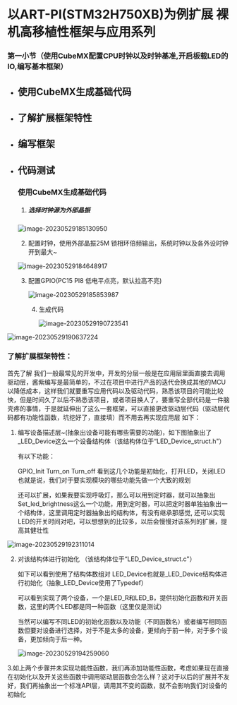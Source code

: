# 以ART-PI(STM32H750XB)为例扩展  裸机高移植性框架与应用系列



### 第一小节（使用CubeMX配置CPU时钟以及时钟基准,开启板载LED的IO,编写基本框架）



- ## 使用CubeMX生成基础代码

- ## 了解扩展框架特性

- ## 编写框架

- ## 代码测试

  

  

  

  ### 使用CubeMX生成基础代码

  1. ##### 选择时钟源为外部晶振

  ![image-20230529185130950](C:\Users\何德江\AppData\Roaming\Typora\typora-user-images\image-20230529185130950.png)

  

  2. 配置时钟，使用外部晶振25M  锁相环倍频输出，系统时钟以及各外设时钟开到最大~

  ![image-20230529184648917](C:\Users\何德江\AppData\Roaming\Typora\typora-user-images\image-20230529184648917.png)

  

  3. 配置GPIO(PC15    PI8  低电平点亮，默认拉高不亮)

     ![image-20230529185853987](C:\Users\何德江\AppData\Roaming\Typora\typora-user-images\image-20230529185853987.png)

     4. 生成代码

        ![image-20230529190723541](C:\Users\何德江\AppData\Roaming\Typora\typora-user-images\image-20230529190723541.png)

     

![image-20230529190637224](C:\Users\何德江\AppData\Roaming\Typora\typora-user-images\image-20230529190637224.png)





### 了解扩展框架特性：

首先了解 我们一般最常见的开发中，开发的分层一般是在应用层里面直接去调用驱动层，酱紫编写是最简单的，不过在项目中进行产品的迭代会换成其他的MCU以降低成本，这样我们就要重写应用代码以及驱动代码，熟悉该项目的可能比较快，但是时间久了以后不熟悉该项目，或者项目换人了，要重写全部代码是一件脑壳疼的事情，于是就延伸出了这么一套框架，可以直接更改驱动层代码（驱动层代码都有功能性函数，坑挖好了，直接填）而不用去再实现应用层    如下：



1. 编写设备描述层~(抽象出设备可能有哪些需要的功能)，如下图抽象出了_LED_Device这么一个设备结构体（该结构体位于“LED_Device_struct.h"）

   有以下功能：

   GPIO_Init     Turn_on    Turn_off     看到这几个功能是初始化，打开LED，关闭LED   也就是说，我们对于要实现模块的哪些功能先做一个大致的规划

   还可以扩展，如果我要实现呼吸灯，那么可以用到定时器，就可以抽象出 Set_led_brightness这么一个功能，用到定时器，可以把定时器单独抽象出一个结构体，这里调用定时器抽象出的结构体，有没有继承那感觉, 还可以实现LED的开关时间对吧，可以想想到的比较多，以后会慢慢对该系列的扩展，提高其健壮性

   

![image-20230529192311014](C:\Users\何德江\AppData\Roaming\Typora\typora-user-images\image-20230529192311014.png)

2. 对该结构体进行初始化 （该结构体位于“LED_Device_struct.c"）

   如下可以看到使用了结构体数组对  LED_Device也就是_LED_Device结构体进行初始化（抽象_LED_Device使用了Typedef）

   可以看到实现了两个设备，一个是LED_R和LED_B，提供初始化函数和开关函数，这里的两个LED都是同一种函数（这里仅是测试）

   当然可以编写不同LED的初始化函数以及功能（不同函数名）或者编写相同函数但要对设备进行选择，对于不是太多的设备，更倾向于前一种，对于多个设备，更加倾向于后一种。

   

   ![image-20230529194259060](C:\Users\何德江\AppData\Roaming\Typora\typora-user-images\image-20230529194259060.png)

3.如上两个步骤并未实现功能性函数，我们再添加功能性函数，考虑如果现在直接在初始化以及开关这些函数中调用驱动层函数会怎么样？这对于以后的扩展并不友好，我们再抽象出一个标准API层，调用其不变的函数，就不会影响我们对设备的初始化

